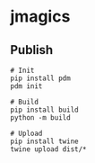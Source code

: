 # jmagics

## Publish
```
# Init
pip install pdm
pdm init

# Build
pip install build
python -m build

# Upload
pip install twine
twine upload dist/*
```

